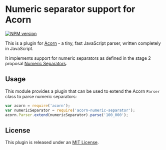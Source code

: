 # Numeric separator support for Acorn

[![NPM version](https://img.shields.io/npm/v/acorn-numeric-separator.svg)](https://www.npmjs.org/package/acorn-numeric-separator)

This is a plugin for [Acorn](http://marijnhaverbeke.nl/acorn/) - a tiny, fast JavaScript parser, written completely in JavaScript.

It implements support for numeric separators as defined in the stage 2 proposal [Numeric Separators](https://github.com/tc39/proposal-numeric-separator).

## Usage

This module provides a plugin that can be used to extend the Acorn `Parser` class to parse numeric separators:

```javascript
var acorn = require('acorn');
var numericSeparator = require('acorn-numeric-separator');
acorn.Parser.extend(numericSeparator).parse('100_000');
```

## License

This plugin is released under an [MIT License](./LICENSE).
